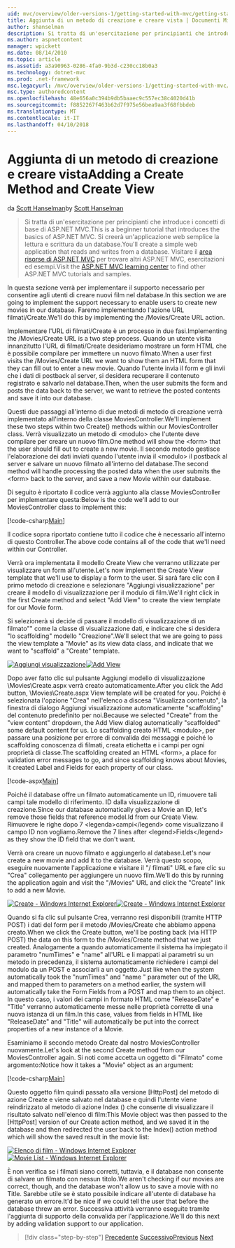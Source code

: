 ```yaml
---
uid: mvc/overview/older-versions-1/getting-started-with-mvc/getting-started-with-mvc-part6
title: Aggiunta di un metodo di creazione e creare vista | Documenti Microsoft
author: shanselman
description: Si tratta di un'esercitazione per principianti che introduce i concetti di base di ASP.NET MVC. Creare un'applicazione web semplice la lettura e scrittura da un database.
ms.author: aspnetcontent
manager: wpickett
ms.date: 08/14/2010
ms.topic: article
ms.assetid: a3a90963-0286-4fa0-9b3d-c230cc18b0a3
ms.technology: dotnet-mvc
ms.prod: .net-framework
msc.legacyurl: /mvc/overview/older-versions-1/getting-started-with-mvc/getting-started-with-mvc-part6
msc.type: authoredcontent
ms.openlocfilehash: 48e656a0c394b9db5baaec9c557ec38c4020d41b
ms.sourcegitcommit: f8852267f463b62d7f975e56bea9aa3f68fbbdeb
ms.translationtype: MT
ms.contentlocale: it-IT
ms.lasthandoff: 04/10/2018
---
```

<a name="adding-a-create-method-and-create-view"></a><span data-ttu-id="0091b-104">Aggiunta di un metodo di creazione e creare vista</span><span class="sxs-lookup"><span data-stu-id="0091b-104">Adding a Create Method and Create View</span></span>
====================
<span data-ttu-id="0091b-105">da [Scott Hanselman](https://github.com/shanselman)</span><span class="sxs-lookup"><span data-stu-id="0091b-105">by [Scott Hanselman](https://github.com/shanselman)</span></span>

> <span data-ttu-id="0091b-106">Si tratta di un'esercitazione per principianti che introduce i concetti di base di ASP.NET MVC.</span><span class="sxs-lookup"><span data-stu-id="0091b-106">This is a beginner tutorial that introduces the basics of ASP.NET MVC.</span></span> <span data-ttu-id="0091b-107">Si creerà un'applicazione web semplice la lettura e scrittura da un database.</span><span class="sxs-lookup"><span data-stu-id="0091b-107">You'll create a simple web application that reads and writes from a database.</span></span> <span data-ttu-id="0091b-108">Visitare il [area risorse di ASP.NET MVC](../../../index.md) per trovare altri ASP.NET MVC, esercitazioni ed esempi.</span><span class="sxs-lookup"><span data-stu-id="0091b-108">Visit the [ASP.NET MVC learning center](../../../index.md) to find other ASP.NET MVC tutorials and samples.</span></span>


<span data-ttu-id="0091b-109">In questa sezione verrà per implementare il supporto necessario per consentire agli utenti di creare nuovi film nel database.</span><span class="sxs-lookup"><span data-stu-id="0091b-109">In this section we are going to implement the support necessary to enable users to create new movies in our database.</span></span> <span data-ttu-id="0091b-110">Faremo implementando l'azione URL filmati/Create.</span><span class="sxs-lookup"><span data-stu-id="0091b-110">We'll do this by implementing the /Movies/Create URL action.</span></span>

<span data-ttu-id="0091b-111">Implementare l'URL di filmati/Create è un processo in due fasi.</span><span class="sxs-lookup"><span data-stu-id="0091b-111">Implementing the /Movies/Create URL is a two step process.</span></span> <span data-ttu-id="0091b-112">Quando un utente visita innanzitutto l'URL di filmati/Create desideriamo mostrare un form HTML che è possibile compilare per immettere un nuovo filmato.</span><span class="sxs-lookup"><span data-stu-id="0091b-112">When a user first visits the /Movies/Create URL we want to show them an HTML form that they can fill out to enter a new movie.</span></span> <span data-ttu-id="0091b-113">Quando l'utente invia il form e gli invii che i dati di postback al server, si desidera recuperare il contenuto registrato e salvarlo nel database.</span><span class="sxs-lookup"><span data-stu-id="0091b-113">Then, when the user submits the form and posts the data back to the server, we want to retrieve the posted contents and save it into our database.</span></span>

<span data-ttu-id="0091b-114">Questi due passaggi all'interno di due metodi di metodo di creazione verrà implementato all'interno della classe MoviesController.</span><span class="sxs-lookup"><span data-stu-id="0091b-114">We'll implement these two steps within two Create() methods within our MoviesController class.</span></span> <span data-ttu-id="0091b-115">Verrà visualizzato un metodo di &lt;modulo&gt; che l'utente deve compilare per creare un nuovo film.</span><span class="sxs-lookup"><span data-stu-id="0091b-115">One method will show the &lt;form&gt; that the user should fill out to create a new movie.</span></span> <span data-ttu-id="0091b-116">Il secondo metodo gestisce l'elaborazione dei dati inviati quando l'utente invia il &lt;modulo&gt; il postback al server e salvare un nuovo filmato all'interno del database.</span><span class="sxs-lookup"><span data-stu-id="0091b-116">The second method will handle processing the posted data when the user submits the &lt;form&gt; back to the server, and save a new Movie within our database.</span></span>

<span data-ttu-id="0091b-117">Di seguito è riportato il codice verrà aggiunto alla classe MoviesController per implementare questa:</span><span class="sxs-lookup"><span data-stu-id="0091b-117">Below is the code we'll add to our MoviesController class to implement this:</span></span>

[!code-csharp[Main](getting-started-with-mvc-part6/samples/sample1.cs)]

<span data-ttu-id="0091b-118">Il codice sopra riportato contiene tutto il codice che è necessario all'interno di questo Controller.</span><span class="sxs-lookup"><span data-stu-id="0091b-118">The above code contains all of the code that we'll need within our Controller.</span></span>

<span data-ttu-id="0091b-119">Verrà ora implementata il modello Create View che verranno utilizzate per visualizzare un form all'utente.</span><span class="sxs-lookup"><span data-stu-id="0091b-119">Let's now implement the Create View template that we'll use to display a form to the user.</span></span> <span data-ttu-id="0091b-120">Si sarà fare clic con il primo metodo di creazione e selezionare "Aggiungi visualizzazione" per creare il modello di visualizzazione per il modulo di film.</span><span class="sxs-lookup"><span data-stu-id="0091b-120">We'll right click in the first Create method and select "Add View" to create the view template for our Movie form.</span></span>

<span data-ttu-id="0091b-121">Si selezionerà si decide di passare il modello di visualizzazione di un filmato"" come la classe di visualizzazione dati, e indicare che si desidera "lo scaffolding" modello "Creazione".</span><span class="sxs-lookup"><span data-stu-id="0091b-121">We'll select that we are going to pass the view template a "Movie" as its view data class, and indicate that we want to "scaffold" a "Create" template.</span></span>

<span data-ttu-id="0091b-122">[![Aggiungi visualizzazione](getting-started-with-mvc-part6/_static/image2.png)](getting-started-with-mvc-part6/_static/image1.png)</span><span class="sxs-lookup"><span data-stu-id="0091b-122">[![Add View](getting-started-with-mvc-part6/_static/image2.png)](getting-started-with-mvc-part6/_static/image1.png)</span></span>

<span data-ttu-id="0091b-123">Dopo aver fatto clic sul pulsante Aggiungi modello di visualizzazione \Movies\Create.aspx verrà creato automaticamente.</span><span class="sxs-lookup"><span data-stu-id="0091b-123">After you click the Add button, \Movies\Create.aspx View template will be created for you.</span></span> <span data-ttu-id="0091b-124">Poiché è selezionata l'opzione "Crea" nell'elenco a discesa "Visualizza contenuto", la finestra di dialogo Aggiungi visualizzazione automaticamente "scaffolding" del contenuto predefinito per noi.</span><span class="sxs-lookup"><span data-stu-id="0091b-124">Because we selected "Create" from the "view content" dropdown, the Add View dialog automatically "scaffolded" some default content for us.</span></span> <span data-ttu-id="0091b-125">Lo scaffolding creato HTML &lt;modulo&gt;, per passare una posizione per errore di convalida dei messaggi e poiché lo scaffolding conoscenza di filmati, creata etichetta e i campi per ogni proprietà di classe.</span><span class="sxs-lookup"><span data-stu-id="0091b-125">The scaffolding created an HTML &lt;form&gt;, a place for validation error messages to go, and since scaffolding knows about Movies, it created Label and Fields for each property of our class.</span></span>

[!code-aspx[Main](getting-started-with-mvc-part6/samples/sample2.aspx)]

<span data-ttu-id="0091b-126">Poiché il database offre un filmato automaticamente un ID, rimuovere tali campi tale modello di riferimento. ID dalla visualizzazione di creazione.</span><span class="sxs-lookup"><span data-stu-id="0091b-126">Since our database automatically gives a Movie an ID, let's remove those fields that reference model.Id from our Create View.</span></span> <span data-ttu-id="0091b-127">Rimuovere le righe dopo 7 &lt;legenda&gt;campi&lt;/legend&gt; come visualizzano il campo ID non vogliamo.</span><span class="sxs-lookup"><span data-stu-id="0091b-127">Remove the 7 lines after &lt;legend&gt;Fields&lt;/legend&gt; as they show the ID field that we don't want.</span></span>

<span data-ttu-id="0091b-128">Verrà ora creare un nuovo filmato e aggiungerlo al database.</span><span class="sxs-lookup"><span data-stu-id="0091b-128">Let's now create a new movie and add it to the database.</span></span> <span data-ttu-id="0091b-129">Verrà questo scopo, eseguire nuovamente l'applicazione e visitare il "/ filmati" URL e fare clic su "Crea" collegamento per aggiungere un nuovo film.</span><span class="sxs-lookup"><span data-stu-id="0091b-129">We'll do this by running the application again and visit the "/Movies" URL and click the "Create" link to add a new Movie.</span></span>

<span data-ttu-id="0091b-130">[![Create - Windows Internet Explorer](getting-started-with-mvc-part6/_static/image4.png)](getting-started-with-mvc-part6/_static/image3.png)</span><span class="sxs-lookup"><span data-stu-id="0091b-130">[![Create - Windows Internet Explorer](getting-started-with-mvc-part6/_static/image4.png)](getting-started-with-mvc-part6/_static/image3.png)</span></span>

<span data-ttu-id="0091b-131">Quando si fa clic sul pulsante Crea, verranno resi disponibili (tramite HTTP POST) i dati del form per il metodo /Movies/Create che abbiamo appena creato.</span><span class="sxs-lookup"><span data-stu-id="0091b-131">When we click the Create button, we'll be posting back (via HTTP POST) the data on this form to the /Movies/Create method that we just created.</span></span> <span data-ttu-id="0091b-132">Analogamente a quando automaticamente il sistema ha impiegato il parametro "numTimes" e "name" all'URL e li mappati ai parametri su un metodo in precedenza, il sistema automaticamente richiedere i campi del modulo da un POST e associarli a un oggetto.</span><span class="sxs-lookup"><span data-stu-id="0091b-132">Just like when the system automatically took the "numTimes" and "name " parameter out of the URL and mapped them to parameters on a method earlier, the system will automatically take the Form Fields from a POST and map them to an object.</span></span> <span data-ttu-id="0091b-133">In questo caso, i valori dei campi in formato HTML come "ReleaseDate" e "Title" verranno automaticamente messe nelle proprietà corrette di una nuova istanza di un film.</span><span class="sxs-lookup"><span data-stu-id="0091b-133">In this case, values from fields in HTML like "ReleaseDate" and "Title" will automatically be put into the correct properties of a new instance of a Movie.</span></span>

<span data-ttu-id="0091b-134">Esaminiamo il secondo metodo Create dal nostro MoviesController nuovamente.</span><span class="sxs-lookup"><span data-stu-id="0091b-134">Let's look at the second Create method from our MoviesController again.</span></span> <span data-ttu-id="0091b-135">Si noti come accetta un oggetto di "Filmato" come argomento:</span><span class="sxs-lookup"><span data-stu-id="0091b-135">Notice how it takes a "Movie" object as an argument:</span></span>

[!code-csharp[Main](getting-started-with-mvc-part6/samples/sample3.cs)]

<span data-ttu-id="0091b-136">Questo oggetto film quindi passato alla versione [HttpPost] del metodo di azione Create e viene salvato nel database e quindi l'utente viene reindirizzato al metodo di azione Index () che consente di visualizzare il risultato salvato nell'elenco di film:</span><span class="sxs-lookup"><span data-stu-id="0091b-136">This Movie object was then passed to the [HttpPost] version of our Create action method, and we saved it in the database and then redirected the user back to the Index() action method which will show the saved result in the movie list:</span></span>

<span data-ttu-id="0091b-137">[![Elenco di film - Windows Internet Explorer](getting-started-with-mvc-part6/_static/image6.png)](getting-started-with-mvc-part6/_static/image5.png)</span><span class="sxs-lookup"><span data-stu-id="0091b-137">[![Movie List - Windows Internet Explorer](getting-started-with-mvc-part6/_static/image6.png)](getting-started-with-mvc-part6/_static/image5.png)</span></span>

<span data-ttu-id="0091b-138">È non verifica se i filmati siano corretti, tuttavia, e il database non consente di salvare un filmato con nessun titolo.</span><span class="sxs-lookup"><span data-stu-id="0091b-138">We aren't checking if our movies are correct, though, and the database won't allow us to save a movie with no Title.</span></span> <span data-ttu-id="0091b-139">Sarebbe utile se è stato possibile indicare all'utente di database ha generato un errore.</span><span class="sxs-lookup"><span data-stu-id="0091b-139">It'd be nice if we could tell the user that before the database threw an error.</span></span> <span data-ttu-id="0091b-140">Successiva attività verranno eseguite tramite l'aggiunta di supporto della convalida per l'applicazione.</span><span class="sxs-lookup"><span data-stu-id="0091b-140">We'll do this next by adding validation support to our application.</span></span>

> [!div class="step-by-step"]
> <span data-ttu-id="0091b-141">[Precedente](getting-started-with-mvc-part5.md)
> [Successivo](getting-started-with-mvc-part7.md)</span><span class="sxs-lookup"><span data-stu-id="0091b-141">[Previous](getting-started-with-mvc-part5.md)
[Next](getting-started-with-mvc-part7.md)</span></span>
